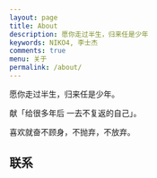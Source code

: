 ```yaml
---
layout: page
title: About
description: 愿你走过半生，归来任是少年
keywords: NIKO4, 李士杰
comments: true
menu: 关于
permalink: /about/
---
```


愿你走过半生，归来任是少年。

献「给很多年后 一去不复返的自己」。

喜欢就奋不顾身，不抛弃，不放弃。

## 联系

<!-- {% for website in site.data.social %}
* {{ website.sitename }}：[@{{ website.name }}]({{ website.url }})
{% endfor %}

## Skill Keywords

{% for category in site.data.skills %}
### {{ category.name }}
<div class="btn-inline">
{% for keyword in category.keywords %}
<button class="btn btn-outline" type="button">{{ keyword }}</button>
{% endfor %}
</div>
{% endfor %} -->
